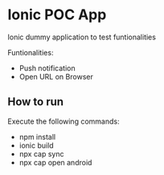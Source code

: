 # Ionic POC App
Ionic dummy application to test funtionalities

Funtionalities:
- Push notification
- Open URL on Browser

## How to run
Execute the following commands:
- npm install
- ionic build
- npx cap sync
- npx cap open android
